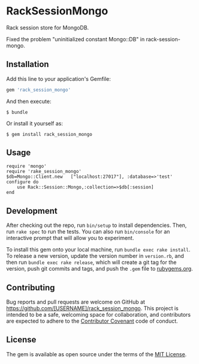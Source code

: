 # RackSessionMongo

Rack session store for MongoDB.

Fixed the problem "uninitialized constant Mongo::DB" in rack-session-mongo.


## Installation

Add this line to your application's Gemfile:

```ruby
gem 'rack_session_mongo'
```

And then execute:

    $ bundle

Or install it yourself as:

    $ gem install rack_session_mongo

## Usage

```
require 'mongo'
require 'rake_session_mongo'
$db=Mongo::Client.new   ["localhost:27017"], :database=>'test'
configure do
    use Rack::Session::Mongo,:collection=>$db[:session]
end
```

## Development

After checking out the repo, run `bin/setup` to install dependencies. Then, run `rake spec` to run the tests. You can also run `bin/console` for an interactive prompt that will allow you to experiment.

To install this gem onto your local machine, run `bundle exec rake install`. To release a new version, update the version number in `version.rb`, and then run `bundle exec rake release`, which will create a git tag for the version, push git commits and tags, and push the `.gem` file to [rubygems.org](https://rubygems.org).

## Contributing

Bug reports and pull requests are welcome on GitHub at https://github.com/[USERNAME]/rack_session_mongo. This project is intended to be a safe, welcoming space for collaboration, and contributors are expected to adhere to the [Contributor Covenant](contributor-covenant.org) code of conduct.


## License

The gem is available as open source under the terms of the [MIT License](http://opensource.org/licenses/MIT).

